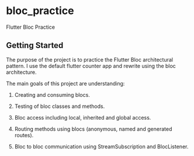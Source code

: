 # bloc_practice

Flutter Bloc Practice

## Getting Started

The purpose of the project is to practice the Flutter Bloc architectural pattern.
I use the default flutter counter app and rewrite using the bloc architecture.

The main goals of this project are understanding:

1. Creating and consuming blocs.

2. Testing of bloc classes and methods.

3. Bloc access including local, inherited and global access.

4. Routing methods using blocs (anonymous, named and generated routes).

5. Bloc to bloc communication using StreamSubscription and BlocListener.
